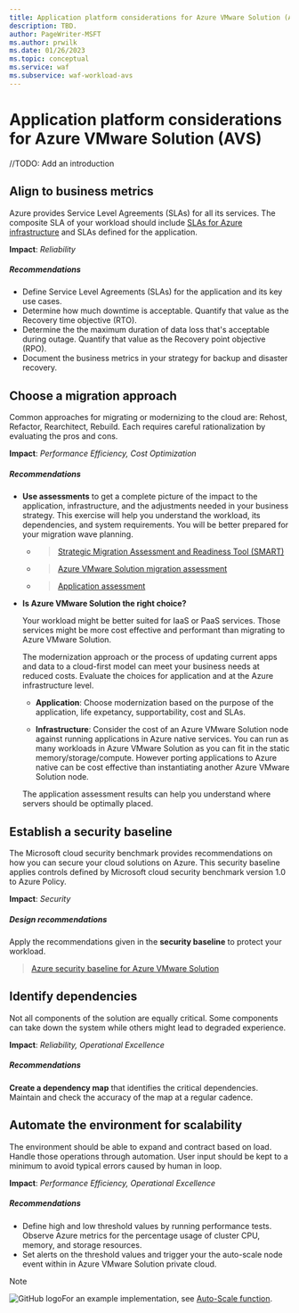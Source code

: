 ```yaml
---
title: Application platform considerations for Azure VMware Solution (AVS)
description: TBD.
author: PageWriter-MSFT
ms.author: prwilk
ms.date: 01/26/2023
ms.topic: conceptual
ms.service: waf
ms.subservice: waf-workload-avs
---
```


# Application platform considerations for Azure VMware Solution (AVS)

//TODO: Add an introduction

## Align to business metrics

Azure provides Service Level Agreements (SLAs) for all its services. The composite SLA of your workload should include [SLAs for Azure infrastructure]() and SLAs defined for the application.  

**Impact**: _Reliability_

##### Recommendations

- Define Service Level Agreements (SLAs) for the application and its key use cases.
- Determine how much downtime is acceptable. Quantify that value as the 
Recovery time objective (RTO). 
- Determine the the maximum duration of data loss that's acceptable during outage. Quantify that value as the Recovery point objective (RPO).
- Document the business metrics in your strategy for backup and disaster recovery. 

## Choose a migration approach

Common approaches for migrating or modernizing to the cloud are: Rehost, Refactor, Rearchitect, Rebuild. Each requires careful rationalization by evaluating the pros and cons. 

**Impact**: _Performance Efficiency, Cost Optimization_

##### Recommendations

- **Use assessments** to get a complete picture of the impact to the application, infrastructure, and the adjustments needed in your business strategy. This exercise will help you  understand the workload, its dependencies, and system requirements. You will be better prepared for your migration wave planning.

    - > [Strategic Migration Assessment and Readiness Tool (SMART)](/azure/cloud-adoption-framework/plan/smart-assessment)
    - > [Azure VMware Solution migration assessment](/migrate/concepts-azure-vmware-solution-assessment-calculation)
    - > [Application assessment](/azure/architecture/serverless-quest/application-assessment) 

- **Is Azure VMware Solution the right choice?** 

    Your workload might be better suited for IaaS or PaaS services. Those services might be more cost effective and performant than migrating to Azure VMware Solution.

    The modernization approach or the process of updating current apps and data to a cloud-first model can meet your business needs at reduced costs. Evaluate the choices for application and at the Azure infrastructure level. 
    
    - **Application**: Choose modernization based on the purpose of the application, life expetancy, supportability, cost and SLAs. 

    - **Infrastructure**: Consider the cost of an Azure VMware Solution node against running applications in Azure native services. You can run as many workloads in Azure VMware Solution as you can fit in the static memory/storage/compute. However porting applications to Azure native can be cost effective than instantiating another Azure VMware Solution node. 

    The application assessment results can help you understand where servers should be optimally placed.

## Establish a security baseline

The Microsoft cloud security benchmark provides recommendations on how you can secure your cloud solutions on Azure. This security baseline applies controls defined by Microsoft cloud security benchmark version 1.0 to Azure Policy.

**Impact**: _Security_

##### Design recommendations

Apply the recommendations given in the **security baseline** to protect your workload. 

> [Azure security baseline for Azure VMware Solution](https://learn.microsoft.com/en-us/security/benchmark/azure/baselines/azure-vmware-solution-security-baseline)


## Identify dependencies

Not all components of the solution are equally critical. Some components can take down the system while others might lead to degraded experience.

**Impact**: _Reliability, Operational Excellence_

##### Recommendations

**Create a  dependency map** that identifies the critical dependencies. Maintain and check the accuracy of the map at a regular cadence. 

## Automate the environment for scalability

The environment should be able to expand and contract based on load. Handle those operations through automation. User input should be kept to a minimum to avoid typical errors caused by human in loop.

**Impact**: _Performance Efficiency, Operational Excellence_

##### Recommendations

- Define high and low threshold values by running performance tests. Observe Azure metrics for the percentage usage of cluster CPU, memory, and storage resources. 
- Set alerts on the threshold values and trigger your the auto-scale node event within in Azure VMware Solution private cloud. 

> [!NOTE]
> ![GitHub logo](../_images/github.svg)For an example implementation, see [Auto-Scale function](/azure-vmware-solution/tree/main/avs-autoscale).